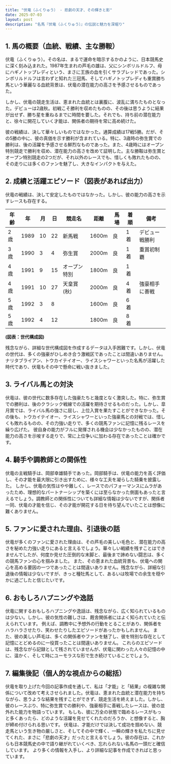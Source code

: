 ```yaml
---
title: "伏竜（ふくりゅう） - 悲劇の天才、その輝きと影"
date: 2025-07-03
layout: post
description: "名馬『伏竜（ふくりゅう）』の伝説と魅力を深堀り"
---
```


## 1. 馬の概要（血統、戦績、主な勝鞍）

伏竜（ふくりゅう）。その名は、まるで運命を暗示するかのように、日本競馬史に深く刻み込まれた。1987年生まれの芦毛の雄は、父にシンボリルドルフ、母にハギノトップレディという、まさに王族の血を引くサラブレッドであった。シンボリルドルフは言わずと知れた三冠馬、そしてハギノトップレディも重賞勝ち馬という華麗なる血統背景は、伏竜の潜在能力の高さを予感させるものであった。

しかし、伏竜の競走生活は、恵まれた血統とは裏腹に、波乱に満ちたものとなった。デビューは2歳秋。初戦こそ勝利を収めたものの、その後は思うように結果が出せず、勝ち星を重ねるまでに時間を要した。それでも、持ち前の潜在能力と、徐々に開花していく才能は、関係者の期待を常に高め続けた。

彼の戦績は、決して華々しいものではなかった。通算成績は17戦5勝。だが、その5勝の中に、彼の真価を示す勝利が含まれている。特に、3歳時の弥生賞での勝利は、後の活躍を予感させる鮮烈なものであった。また、4歳時にはオープン特別競走で勝利を収め、潜在能力の高さを改めて証明した。主な勝鞍は弥生賞とオープン特別競走の2つだが、それ以外のレースでも、惜しくも敗れたものの、その走りには多くのファンを魅了し、大きなインパクトを与えた。


## 2. 成績と活躍エピソード（図表があれば出力）

伏竜の戦績は、決して安定したものではなかった。しかし、彼の能力の高さを示すレースも存在する。

| 年齢 | 年 | 月 | 日 | 競走名 | 距離 | 馬場 | 着順 | 備考 |
|---|---|---|---|---|---|---|---|---|
| 2歳 | 1989 | 10 | 22 | 新馬戦 | 1600m | 良 | 1着 | デビュー戦勝利 |
| 3歳 | 1990 | 3 | 4 | 弥生賞 | 2000m | 良 | 1着 | 重賞初制覇 |
| 4歳 | 1991 | 9 | 15 | オープン特別 | 1800m | 良 | 1着 |  |
| 4歳 | 1991 | 10 | 27 | 天皇賞(秋) | 2000m | 良 | 4着 | 強豪相手に善戦 |
| 5歳 | 1992 | 3 | 8 |  | 1600m | 良 | 6着 |  |
| 5歳 | 1992 | 4 | 12 | | 1800m | 良 | 8着 |  |


**(図表：世代構成図)**

残念ながら、詳細な世代構成図を作成するデータは入手困難です。しかし、伏竜の世代は、多くの強豪がひしめき合う激戦区であったことは間違いありません。ナリタブライアン、トウカイテイオー、ライスシャワーといった名馬が活躍した時代であり、伏竜もその中で懸命に戦い抜きました。


## 3. ライバル馬との対決

伏竜は、彼の世代に数多存在した強豪たちと幾度となく激突した。特に、弥生賞での勝利は、後のクラシック戦線での活躍を期待させるものだった。しかし、皐月賞では、ライバル馬の強さに屈し、上位入賞を果たすことができなかった。その後も、トウカイテイオー、ライスシャワーといった強豪馬との対戦では、惜しくも敗れるものの、その力強い走りで、多くの競馬ファンに記憶に残るレースを繰り広げた。  彼自身の能力がフルに発揮される機会は少なかったものの、潜在能力の高さを示唆する走りで、常に上位争いに加わる存在であったことは確かです。


## 4. 騎手や調教師との関係性

伏竜の主戦騎手は、岡部幸雄騎手であった。岡部騎手は、伏竜の能力を高く評価し、その才能を最大限に引き出すために、様々な工夫を凝らした騎乗を披露した。  しかし、伏竜の気性はやや難しく、レースでのパフォーマンスにムラがあったため、理想的なパートナーシップを築くには至らなかった側面もあったと言えるでしょう。調教師との関係性についても詳細な情報は少ないですが、関係者一同、伏竜の才能を信じ、その才能が開花する日を待ち望んでいたことは想像に難くありません。


## 5. ファンに愛された理由、引退後の話

伏竜が多くのファンに愛された理由は、その芦毛の美しい毛色と、潜在能力の高さを秘めた力強い走りにあると言えるでしょう。華々しい戦績を残すことはできませんでしたが、何度か見せた圧倒的な末脚と、最後まで諦めない闘志は、多くの競馬ファンの心を掴みました。  また、その恵まれた血統背景も、伏竜への関心を高める要因の一つであったことは間違いありません。残念ながら、詳細な引退後の情報は少ないですが、きっと種牡馬として、あるいは牧場での余生を穏やかに過ごしたと信じたいです。


## 6. おもしろハプニングや逸話

伏竜に関するおもしろハプニングや逸話は、残念ながら、広く知られているものは少ない。しかし、彼の気性の難しさは、厩舎関係者にはよく知られていたと伝えられています。  例えば、調教中に予想外の行動をとることがあり、関係者をハラハラさせたり、笑わせたりしたエピソードがあったかもしれません。  また、彼の美しい芦毛は、多くの関係者やファンを魅了し、彼を特別な存在として記憶にとどめるのに一役買ったことは間違いありません。  これらのエピソードは、残念ながら記録として残されていませんが、伏竜に関わった人々の記憶の中に、温かく、そして時にユーモラスな形で生き続けていることでしょう。


## 7. 編集後記（個人的な視点からの総括）

伏竜を取り上げた今回の記事作成を通して、私は「才能」と「結果」の複雑な関係について改めて考えさせられました。伏竜は、恵まれた血統と潜在能力を持ちながら、思うような結果を残すことができず、競走生活を終えました。しかし、彼のレースぶり、特に弥生賞での勝利や、強豪相手に善戦したレースは、彼の並外れた能力を物語っています。  もしも、彼に万全の状態で臨めるレースがもっと多くあったら、どのような活躍を見せてくれたのだろうか、と想像すると、胸が締め付けられる思いです。  伏竜は、才能だけでは決して成功を掴めない、競走馬という生き物の厳しさと、そしてその中で輝く、一瞬の輝きを私たちに見せてくれた、まさに「悲劇の天才」だったと言えるでしょう。彼の存在は、これからも日本競馬史の中で語り継がれていくべき、忘れられない名馬の一頭だと確信しています。  より多くの情報を入手し、より詳細な記事を作成できればと思っています。
